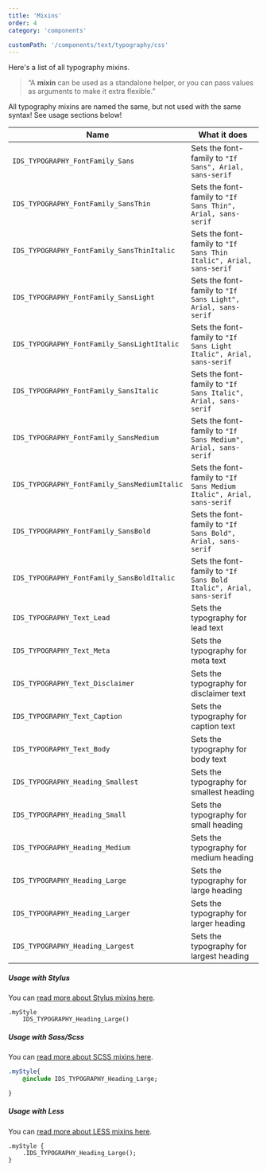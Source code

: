 ```yaml
---
title: 'Mixins'
order: 4
category: 'components'

customPath: '/components/text/typography/css'
---
```


Here's a list of all typography mixins.

> “A **mixin** can be used as a standalone helper, or you can pass values as arguments to make it extra flexible.”

<div class="if alert-banner warning">All typography mixins are named the same, but not used with the same syntax! See usage sections below!</div>

| Name                                         | What it does                                                         |
| -------------------------------------------- | -------------------------------------------------------------------- |
| `IDS_TYPOGRAPHY_FontFamily_Sans`             | Sets the font-family to `"If Sans", Arial, sans-serif`               |
| `IDS_TYPOGRAPHY_FontFamily_SansThin`         | Sets the font-family to `"If Sans Thin", Arial, sans-serif`          |
| `IDS_TYPOGRAPHY_FontFamily_SansThinItalic`   | Sets the font-family to `"If Sans Thin Italic", Arial, sans-serif`   |
| `IDS_TYPOGRAPHY_FontFamily_SansLight`        | Sets the font-family to `"If Sans Light", Arial, sans-serif`         |
| `IDS_TYPOGRAPHY_FontFamily_SansLightItalic`  | Sets the font-family to `"If Sans Light Italic", Arial, sans-serif`  |
| `IDS_TYPOGRAPHY_FontFamily_SansItalic`       | Sets the font-family to `"If Sans Italic", Arial, sans-serif`        |
| `IDS_TYPOGRAPHY_FontFamily_SansMedium`       | Sets the font-family to `"If Sans Medium", Arial, sans-serif`        |
| `IDS_TYPOGRAPHY_FontFamily_SansMediumItalic` | Sets the font-family to `"If Sans Medium Italic", Arial, sans-serif` |
| `IDS_TYPOGRAPHY_FontFamily_SansBold`         | Sets the font-family to `"If Sans Bold", Arial, sans-serif`          |
| `IDS_TYPOGRAPHY_FontFamily_SansBoldItalic`   | Sets the font-family to `"If Sans Bold Italic", Arial, sans-serif`   |
| `IDS_TYPOGRAPHY_Text_Lead`                   | Sets the typography for lead text                                    |
| `IDS_TYPOGRAPHY_Text_Meta`                   | Sets the typography for meta text                                    |
| `IDS_TYPOGRAPHY_Text_Disclaimer`             | Sets the typography for disclaimer text                              |
| `IDS_TYPOGRAPHY_Text_Caption`                | Sets the typography for caption text                                 |
| `IDS_TYPOGRAPHY_Text_Body`                   | Sets the typography for body text                                    |
| `IDS_TYPOGRAPHY_Heading_Smallest`            | Sets the typography for smallest heading                             |
| `IDS_TYPOGRAPHY_Heading_Small`               | Sets the typography for small heading                                |
| `IDS_TYPOGRAPHY_Heading_Medium`              | Sets the typography for medium heading                               |
| `IDS_TYPOGRAPHY_Heading_Large`               | Sets the typography for large heading                                |
| `IDS_TYPOGRAPHY_Heading_Larger`              | Sets the typography for larger heading                               |
| `IDS_TYPOGRAPHY_Heading_Largest`             | Sets the typography for largest heading                              |

##### Usage with Stylus

<div class="if alert-banner">
 You can <a class="if external-link" href="https://stylus-lang.com/docs/mixins.html" target="\_blank" rel="noreferrer noopener"> read more about Stylus mixins here</a>.
</div>

```stylus
.myStyle
    IDS_TYPOGRAPHY_Heading_Large()
```

##### Usage with Sass/Scss

<div class="if alert-banner">
 You can <a class="if external-link" href="https://sass-lang.com/documentation/at-rules/mixin" target="\_blank" rel="noreferrer noopener"> read more about SCSS mixins here</a>.
</div>

```sass
.myStyle{
    @include IDS_TYPOGRAPHY_Heading_Large;

}
```

##### Usage with Less

<div class="if alert-banner">
 You can <a class="if external-link" href="http://lesscss.org/features/#mixins-feature" target="\_blank" rel="noreferrer noopener"> read more about LESS mixins here</a>.
</div>

```less
.myStyle {
    .IDS_TYPOGRAPHY_Heading_Large();
}
```
